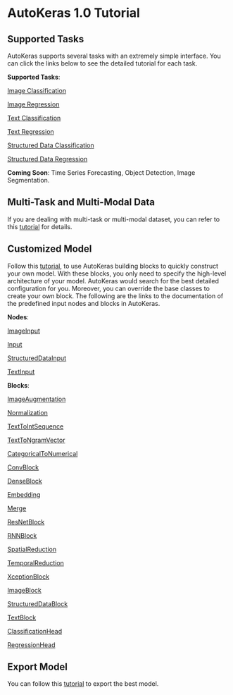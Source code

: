 # AutoKeras 1.0 Tutorial

## Supported Tasks

AutoKeras supports several tasks with an extremely simple interface.
You can click the links below to see the detailed tutorial for each task.

**Supported Tasks**:

[Image Classification](/tutorial/image_classification)

[Image Regression](/tutorial/image_regression)

[Text Classification](/tutorial/text_classification)

[Text Regression](/tutorial/text_regression)

[Structured Data Classification](/tutorial/structured_data_classification)

[Structured Data Regression](/tutorial/structured_data_regression)

**Coming Soon**: Time Series Forecasting, Object Detection, Image Segmentation.


## Multi-Task and Multi-Modal Data

If you are dealing with multi-task or multi-modal dataset, you can refer to this
[tutorial](/tutorial/multi) for details.


## Customized Model

Follow this [tutorial](/tutorial/customized), to use AutoKeras building blocks to quickly construct your own model.
With these blocks, you only need to specify the high-level architecture of your model.
AutoKeras would search for the best detailed configuration for you.
Moreover, you can override the base classes to create your own block.
The following are the links to the documentation of the predefined input nodes and blocks in AutoKeras.

**Nodes**:

[ImageInput](/node/#imageinput-class)

[Input](/node/#input-class)

[StructuredDataInput](/node/#structureddatainput-class)

[TextInput](/node/#textinput-class)

**Blocks**:

[ImageAugmentation](/block/#imageaugmentation-class)

[Normalization](/block/#normalization-class)

[TextToIntSequence](/block/#texttointsequence-class)

[TextToNgramVector](/block/#texttongramvector-class)

[CategoricalToNumerical](/block/#categoricaltonumerical-class)

[ConvBlock](/block/#convblock-class)

[DenseBlock](/block/#denseblock-class)

[Embedding](/block/#embedding-class)

[Merge](/block/#merge-class)

[ResNetBlock](/block/#resnetblock-class)

[RNNBlock](/block/#rnnblock-class)

[SpatialReduction](/block/#spatialreduction-class)

[TemporalReduction](/block/#temporalreduction-class)

[XceptionBlock](/block/#xceptionblock-class)

[ImageBlock](/block/#imageblock-class)

[StructuredDataBlock](/block/#structureddatablock-class)

[TextBlock](/block/#textblock-class)

[ClassificationHead](/block/#classificationhead-class)

[RegressionHead](/block/#regressionhead-class)

## Export Model
You can follow this [tutorial](/tutorial/export) to export the best model.
